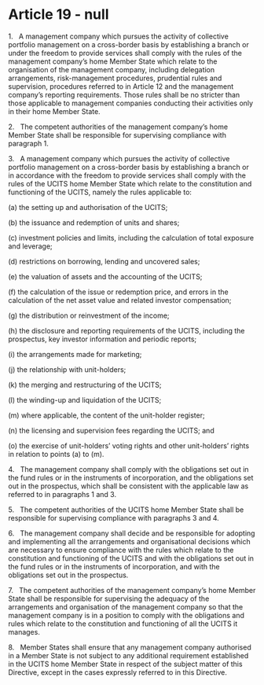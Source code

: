 # Article 19 - null


1.   A management company which pursues the activity of collective portfolio management on a cross-border basis by establishing a branch or under the freedom to provide services shall comply with the rules of the management company’s home Member State which relate to the organisation of the management company, including delegation arrangements, risk-management procedures, prudential rules and supervision, procedures referred to in Article 12 and the management company’s reporting requirements. Those rules shall be no stricter than those applicable to management companies conducting their activities only in their home Member State.

2.   The competent authorities of the management company’s home Member State shall be responsible for supervising compliance with paragraph 1.

3.   A management company which pursues the activity of collective portfolio management on a cross-border basis by establishing a branch or in accordance with the freedom to provide services shall comply with the rules of the UCITS home Member State which relate to the constitution and functioning of the UCITS, namely the rules applicable to:

(a) the setting up and authorisation of the UCITS;

(b) the issuance and redemption of units and shares;

(c) investment policies and limits, including the calculation of total exposure and leverage;

(d) restrictions on borrowing, lending and uncovered sales;

(e) the valuation of assets and the accounting of the UCITS;

(f) the calculation of the issue or redemption price, and errors in the calculation of the net asset value and related investor compensation;

(g) the distribution or reinvestment of the income;

(h) the disclosure and reporting requirements of the UCITS, including the prospectus, key investor information and periodic reports;

(i) the arrangements made for marketing;

(j) the relationship with unit-holders;

(k) the merging and restructuring of the UCITS;

(l) the winding-up and liquidation of the UCITS;

(m) where applicable, the content of the unit-holder register;

(n) the licensing and supervision fees regarding the UCITS; and

(o) the exercise of unit-holders’ voting rights and other unit-holders’ rights in relation to points (a) to (m).

4.   The management company shall comply with the obligations set out in the fund rules or in the instruments of incorporation, and the obligations set out in the prospectus, which shall be consistent with the applicable law as referred to in paragraphs 1 and 3.

5.   The competent authorities of the UCITS home Member State shall be responsible for supervising compliance with paragraphs 3 and 4.

6.   The management company shall decide and be responsible for adopting and implementing all the arrangements and organisational decisions which are necessary to ensure compliance with the rules which relate to the constitution and functioning of the UCITS and with the obligations set out in the fund rules or in the instruments of incorporation, and with the obligations set out in the prospectus.

7.   The competent authorities of the management company’s home Member State shall be responsible for supervising the adequacy of the arrangements and organisation of the management company so that the management company is in a position to comply with the obligations and rules which relate to the constitution and functioning of all the UCITS it manages.

8.   Member States shall ensure that any management company authorised in a Member State is not subject to any additional requirement established in the UCITS home Member State in respect of the subject matter of this Directive, except in the cases expressly referred to in this Directive.
